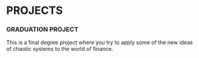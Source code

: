 # PROJECTS


### GRADUATION PROJECT

This is a final degree project where you try to apply some of the new ideas of chaotic systems to the world of finance. 
